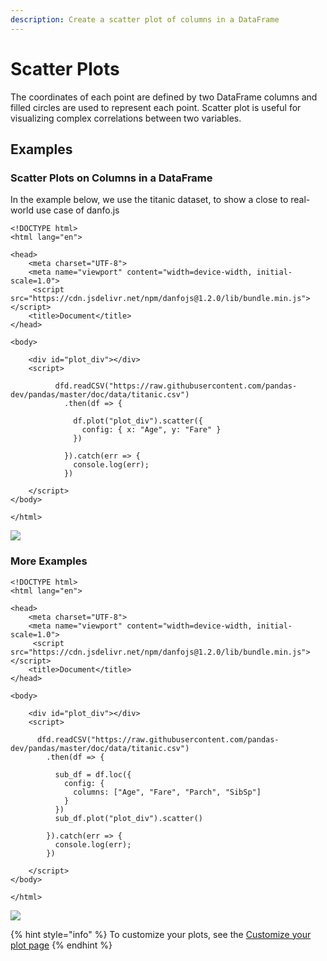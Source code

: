 ```yaml
---
description: Create a scatter plot of columns in a DataFrame
---
```


# Scatter Plots

The coordinates of each point are defined by two DataFrame columns and filled circles are used to represent each point. Scatter plot is useful for visualizing complex correlations between two variables.

## Examples

### Scatter Plots on Columns in a DataFrame

In the example below, we use the titanic dataset, to show a close to real-world use case of danfo.js

```markup
<!DOCTYPE html>
<html lang="en">

<head>
    <meta charset="UTF-8">
    <meta name="viewport" content="width=device-width, initial-scale=1.0">
     <script src="https://cdn.jsdelivr.net/npm/danfojs@1.2.0/lib/bundle.min.js"></script>
    <title>Document</title>
</head>

<body>

    <div id="plot_div"></div>
    <script>

          dfd.readCSV("https://raw.githubusercontent.com/pandas-dev/pandas/master/doc/data/titanic.csv")
            .then(df => {
      
              df.plot("plot_div").scatter({
                config: { x: "Age", y: "Fare" }
              })
      
            }).catch(err => {
              console.log(err);
            })

    </script>
</body>

</html>
```

![](<../../.gitbook/assets/newplot-8- (1).png>)

### More Examples

```markup
<!DOCTYPE html>
<html lang="en">

<head>
    <meta charset="UTF-8">
    <meta name="viewport" content="width=device-width, initial-scale=1.0">
     <script src="https://cdn.jsdelivr.net/npm/danfojs@1.2.0/lib/bundle.min.js"></script>
    <title>Document</title>
</head>

<body>

    <div id="plot_div"></div>
    <script>

      dfd.readCSV("https://raw.githubusercontent.com/pandas-dev/pandas/master/doc/data/titanic.csv")
        .then(df => {
  
          sub_df = df.loc({
            config: {
              columns: ["Age", "Fare", "Parch", "SibSp"]
            }
          })
          sub_df.plot("plot_div").scatter()
  
        }).catch(err => {
          console.log(err);
        })

    </script>
</body>

</html>
```

![](../../.gitbook/assets/newplot-19-.png)

{% hint style="info" %}
To customize your plots, see the [Customize your plot page](configuring-your-plots.md)
{% endhint %}
